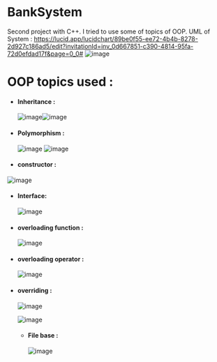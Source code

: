 # BankSystem
Second project with C++.
I tried to use some of topics of OOP.
UML of System :
https://lucid.app/lucidchart/89be0f55-ee72-4b4b-8278-2d927c186ad5/edit?invitationId=inv_0d667851-c390-4814-95fa-72d0efdad17f&page=0_0#
![image](https://github.com/EslamAymann22/BankSystem/assets/145445476/55ce3719-e4dc-4779-a561-da41671d8b3e)
# OOP topics used :
* #### Inheritance :
  ![image](https://github.com/EslamAymann22/BankSystem/assets/145445476/367be710-5e33-4645-8b04-2eddb2fe3334)![image](https://github.com/EslamAymann22/BankSystem/assets/145445476/04ef3e05-b400-40e0-bf63-63fe9f73fb10)
  
* #### Polymorphism :
    ![image](https://github.com/EslamAymann22/BankSystem/assets/145445476/f22d5be4-0c71-425e-888e-d233788b9722)
    ![image](https://github.com/EslamAymann22/BankSystem/assets/145445476/f614ef0b-6ea5-48e3-82f9-0e8f95b9bf1b)
* #### constructor :
![image](https://github.com/EslamAymann22/BankSystem/assets/145445476/f232fe49-c79e-4fbc-bd05-d97bc161a4dd)
* #### Interface:
    ![image](https://github.com/EslamAymann22/BankSystem/assets/145445476/5e334dac-185b-4d03-82e5-dc38f355aee0)
    
* #### overloading function :
    ![image](https://github.com/EslamAymann22/BankSystem/assets/145445476/82e06f56-cce0-4f82-afb1-b3011ba971ac)
    
* #### overloading operator :
  ![image](https://github.com/EslamAymann22/BankSystem/assets/145445476/a0e819de-2688-4a4d-8fe4-24386d47a78e)
  
* #### overriding :
  ![image](https://github.com/EslamAymann22/BankSystem/assets/145445476/d21e2713-88b2-4f02-811a-b56a09a47d5f)

  ![image](https://github.com/EslamAymann22/BankSystem/assets/145445476/81fb5030-d774-4493-b65e-7ac77a51327f)

  * #### File base :

       ![image](https://github.com/EslamAymann22/BankSystem/assets/145445476/75d91f2b-f5cb-40a8-8c09-7b234d75d64b)
